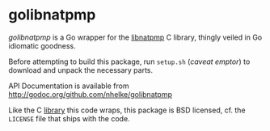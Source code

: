 golibnatpmp
===========

*golibnatpmp* is a Go wrapper for the [libnatpmp][] C library, thingly veiled in Go idiomatic goodness.

Before attempting to build this package, run `setup.sh` (*caveat emptor*) to download and unpack the necessary parts.

API Documentation is available from <http://godoc.org/github.com/nhelke/golibnatpmp>

Like the C [library][libnatpmp] this code wraps, this package is BSD licensed, cf. the `LICENSE` file that ships with the code.

[libnatpmp]: http://miniupnp.free.fr/libnatpmp.html
